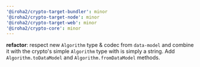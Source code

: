 ```yaml
---
'@iroha2/crypto-target-bundler': minor
'@iroha2/crypto-target-node': minor
'@iroha2/crypto-target-web': minor
'@iroha2/crypto-core': minor
---
```


**refactor**: respect new `Algorithm` type & codec from `data-model` and combine it with the crypto's simple `Algorithm` type with is simply a string. Add `Algorithm.toDataModel` and `Algorithm.fromDataModel` methods.
